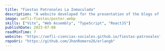 ```yaml
---
title: "Fiestas Patronales La Inmaculada"
description: "A website developed for the presentation of the blogs of each of the cantons of the province of Loja developed by students, in Spanish and English, and a Quiz section on the history and culture of the province. This project was promoted by the English area of the Unidad Educativa Fiscomisional La Inmaculada."
image: uefli-fiestas/poster.webp
skills: ["Vite", "Web Assembly", "TypeScript", "ReactJS"]
publishDate: 2023-07-08
readMinTime: 7
website: "https://uefli-ciencias-sociales.github.io/fiestas-patronales"
repoUri: "https://github.com/JhonRomero26/erlangb"
---
```

